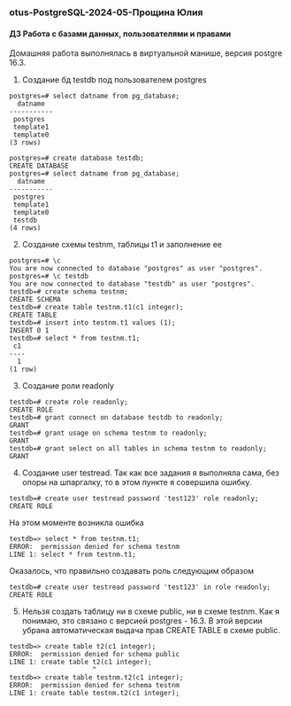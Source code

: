 
### otus-PostgreSQL-2024-05-Прощина Юлия
#### ДЗ Работа с базами данных, пользователями и правами
Домашняя работа выполнялась в виртуальной манише, версия postgre 16.3.

1) Создание бд testdb под пользователем postgres
```
postgres=# select datname from pg_database;
  datname  
-----------
 postgres
 template1
 template0
(3 rows)

postgres=# create database testdb;
CREATE DATABASE
postgres=# select datname from pg_database;
  datname  
-----------
 postgres
 template1
 template0
 testdb
(4 rows)
```
2) Создание схемы testnm, таблицы t1 и заполнение ее
```
postgres=# \c
You are now connected to database "postgres" as user "postgres".
postgres=# \c testdb 
You are now connected to database "testdb" as user "postgres".
testdb=# create schema testnm;
CREATE SCHEMA
testdb=# create table testnm.t1(c1 integer);
CREATE TABLE
testdb=# insert into testnm.t1 values (1);
INSERT 0 1
testdb=# select * from testnm.t1;
 c1 
----
  1
(1 row)
```
3) Создание роли readonly
```
testdb=# create role readonly;
CREATE ROLE
testdb=# grant connect on database testdb to readonly;
GRANT
testdb=# grant usage on schema testnm to readonly;
GRANT
testdb=# grant select on all tables in schema testnm to readonly;
GRANT
```
4) Создание user testread. Так как все задания я выполняла сама, без опоры на шпаргалку, то в этом пункте я совершила ошибку.
```
testdb=# create user testread password 'test123' role readonly;
CREATE ROLE
```
На этом моменте возникла ошибка
```
testdb=> select * from testnm.t1;
ERROR:  permission denied for schema testnm
LINE 1: select * from testnm.t1;
```
Оказалось, что правильно создавать роль следующим образом
```
testdb=# create user testread password 'test123' in role readonly;
CREATE ROLE
```
5) Нельзя создать таблицу ни в схеме public, ни в схеме testnm. Как я понимаю, это связано с версией postgres -  16.3. В этой версии убрана автоматическая выдача прав CREATE TABLE в схеме public.
```
testdb=> create table t2(c1 integer);
ERROR:  permission denied for schema public
LINE 1: create table t2(c1 integer);
                     ^
testdb=> create table testnm.t2(c1 integer);
ERROR:  permission denied for schema testnm
LINE 1: create table testnm.t2(c1 integer);
```
